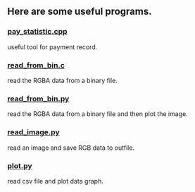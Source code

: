 ## Here are some useful programs.

### [pay_statistic.cpp](./pay_statistic.cpp)
useful tool for payment record.

### [read_from_bin.c](./read_from_bin.c)
read the RGBA data from a binary file.

### [read_from_bin.py](./read_from_bin.py)
read the RGBA data from a binary file and then plot the image.

### [read_image.py](./read_image.py)
read an image and save RGB data to outfile.

### [plot.py](./plot.py)
read csv file and plot data graph.